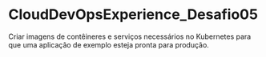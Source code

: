 # CloudDevOpsExperience_Desafio05
Criar imagens de contêineres e serviços necessários no Kubernetes para que uma aplicação de exemplo esteja pronta para produção.
